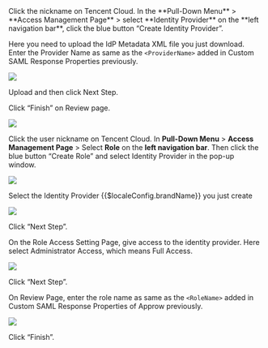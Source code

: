 <IntegrationDetailCard title="etup Tencent Cloud Configuration">
Click the nickname on Tencent Cloud. In the **Pull-Down Menu** &gt; **Access Management Page** &gt; select **Identity Provider** on the **left navigation bar**, click the blue button “Create Identity Provider”.

Here you need to upload the IdP Metadata XML file you just download. Enter the Provider Name as same as the `<ProviderName>` added in Custom SAML Response Properties previously.

![](~@imagesZhCn/integration/tencent-cloud/2-1.png)

Upload and then click Next Step.

Click “Finish” on Review page.

![](~@imagesZhCn/integration/tencent-cloud/2-2.png)

Click the user nickname on Tencent Cloud. In **Pull-Down Menu** &gt; **Access Management Page** &gt; Select **Role** on the **left navigation bar**. Then click the blue button “Create Role” and select Identity Provider in the pop-up window.

![](~@imagesZhCn/integration/tencent-cloud/2-3.png)

Select the Identity Provider {{$localeConfig.brandName}} you just create

![](~@imagesZhCn/integration/tencent-cloud/2-4.png)

Click “Next Step”.

On the Role Access Setting Page, give access to the identity provider. Here select Administrator Access, which means Full Access.

![](~@imagesZhCn/integration/tencent-cloud/2-5.png)

Click “Next Step”.

On Review Page, enter the role name as same as the `<RoleName>` added in Custom SAML Response Properties of Approw previously.

![](~@imagesZhCn/integration/tencent-cloud/2-6.png)

Click “Finish”.

</IntegrationDetailCard>
